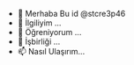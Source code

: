 - 👋 Merhaba Bu id @stcre3p46
- 👀 İlgiliyim ...
- 🌱 Öğreniyorum  ...
- 💞️ İşbirliği ...
- 📫 Nasıl Ulaşırım...

<!---
Daha fazlası için bana yazabilirsiniz.
--->
